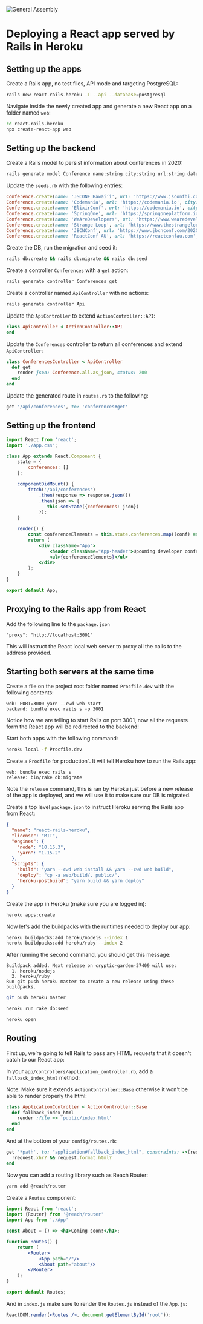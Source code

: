 ![General Assembly](https://github.com/fedelopez/react-rails-heroku/blob/master/docs/generalassembly.png)

# Deploying a React app served by Rails in Heroku

## Setting up the apps

Create a Rails app, no test files, API mode and targeting PostgreSQL:

```bash
rails new react-rails-heroku -T --api --database=postgresql
```

Navigate inside the newly created app and generate a new React app on a folder named `web`:

```bash
cd react-rails-heroku
npx create-react-app web
```

## Setting up the backend

Create a Rails model to persist information about conferences in 2020:

```bash
rails generate model Conference name:string city:string url:string date_start:date date_end:date
```

Update the `seeds.rb` with the following entries:

```ruby
Conference.create(name: 'JSCONF Hawaiʻi', url: 'https://www.jsconfhi.com', city: 'Waikiki', date_start: '05/02/2020', date_end: '07/02/2020')
Conference.create(name: 'Codemania', url: 'https://codemania.io', city: 'Auckland', date_start: '01/05/2020', date_end: '')
Conference.create(name: 'ElixirConf', url: 'https://codemania.io', city: 'Aurora', date_start: '02/09/2020', date_end: '05/09/2020')
Conference.create(name: 'SpringOne', url: 'https://springoneplatform.io', city: 'Seattle', date_start: '21/09/2020', date_end: '24/09/2020')
Conference.create(name: 'WeAreDevelopers', url: 'https://www.wearedevelopers.com/events/world-congress', city: 'Berlin', date_start: '28/05/2020', date_end: '29/05/2020')
Conference.create(name: 'Strange Loop', url: 'https://www.thestrangeloop.com', city: 'St. Louis', date_start: '12/09/2020', date_end: '14/09/2020')
Conference.create(name: 'JBCNConf', url: 'https://www.jbcnconf.com/2020', city: 'Barcelona', date_start: '06/07/2020', date_end: '08/07/2020')
Conference.create(name: 'ReactConf AU', url: 'https://reactconfau.com', city: 'Sydney', date_start: '27/08/2020', date_end: '28/08/2020')
```

Create the DB, run the migration and seed it:
```bash
rails db:create && rails db:migrate && rails db:seed
```

Create a controller `Conferences` with a `get` action:

```bash
rails generate controller Conferences get
```

Create a controller named `ApiController` with no actions:

```bash
rails generate controller Api
```

Update the `ApiController` to extend `ActionController::API`:

```ruby
class ApiController < ActionController::API
end
```

Update the `Conferences` controller to return all conferences and extend `ApiController`:

```ruby
class ConferencesController < ApiController
  def get
    render json: Conference.all.as_json, status: 200
  end
end
```

Update the generated route in `routes.rb` to the following:
```ruby
get '/api/conferences', to: 'conferences#get'
```

## Setting up the frontend

```jsx harmony
import React from 'react';
import './App.css';

class App extends React.Component {
    state = {
        conferences: []
    };

    componentDidMount() {
        fetch('/api/conferences')
            .then(response => response.json())
            .then(json => {
               this.setState({conferences: json})
            });
    }

    render() {
        const conferenceElements = this.state.conferences.map((conf) => <li>{conf.name}, {conf.city}</li>);
        return (
            <div className="App">
                <header className="App-header">Upcoming developer conferences in 2020</header>
                <ul>{conferenceElements}</ul>
            </div>
        );
    }
}

export default App;
```

## Proxying to the Rails app from React

Add the following line to the `package.json`

```text
"proxy": "http://localhost:3001"
```

This will instruct the React local web server to proxy all the calls to the address provided.

## Starting both servers at the same time

Create a file on the project root folder named `Procfile.dev` with the following contents:

```text
web: PORT=3000 yarn --cwd web start
backend: bundle exec rails s -p 3001
```

Notice how we are telling to start Rails on port 3001, now all the requests form the React app
will be redirected to the backend!

Start both apps with the following command:

```bash
heroku local -f Procfile.dev
```

Create a `Procfile` for production`. It will tell Heroku how to run the Rails app:

```text
web: bundle exec rails s
release: bin/rake db:migrate
```

Note the `release` command, this is ran by Heroku just before a new release of the app is deployed, and we will use it 
to make sure our DB is migrated.

Create a top level `package.json` to instruct Heroku serving the Rails app from React:

```json
{
  "name": "react-rails-heroku",
  "license": "MIT",
  "engines": {
    "node": "10.15.3",
    "yarn": "1.15.2"
  },
  "scripts": {
    "build": "yarn --cwd web install && yarn --cwd web build",
    "deploy": "cp -a web/build/. public/",
    "heroku-postbuild": "yarn build && yarn deploy"
  }
}
```

Create the app in Heroku (make sure you are logged in):

```bash
heroku apps:create
```

Now let's add the buildpacks with the runtimes needed to deploy our app:

```bash
heroku buildpacks:add heroku/nodejs --index 1
heroku buildpacks:add heroku/ruby --index 2
```

After running the second command, you should get this message:

```text
Buildpack added. Next release on cryptic-garden-37409 will use:
  1. heroku/nodejs
  2. heroku/ruby
Run git push heroku master to create a new release using these buildpacks.
```

```bash
git push heroku master
```

```bash
heroku run rake db:seed
```

```bash
heroku open
```

## Routing 

First up, we’re going to tell Rails to pass any HTML requests that it doesn't catch to our React app:

In your `app/controllers/application_controller.rb`, add a `fallback_index_html` method:

Note: Make sure it extends `ActionController::Base` otherwise it won't be able to render properly the html:

```ruby
class ApplicationController < ActionController::Base
  def fallback_index_html
    render :file => 'public/index.html'
  end
end
```

And at the bottom of your `config/routes.rb`:

```ruby
get '*path', to: "application#fallback_index_html", constraints: ->(request) do
  !request.xhr? && request.format.html?
end
```

Now you can add a routing library such as Reach Router:

```bash
yarn add @reach/router
```

Create a `Routes` component:

```jsx harmony
import React from 'react';
import {Router} from '@reach/router'
import App from './App'

const About = () => <h1>Coming soon!</h1>;

function Routes() {
    return (
        <Router>
            <App path="/"/>
            <About path="about"/>
        </Router>
    );
}

export default Routes;
```

And in `index.js` make sure to render the `Routes.js` instead of the `App.js`:

```jsx harmony
ReactDOM.render(<Routes />, document.getElementById('root'));
```

